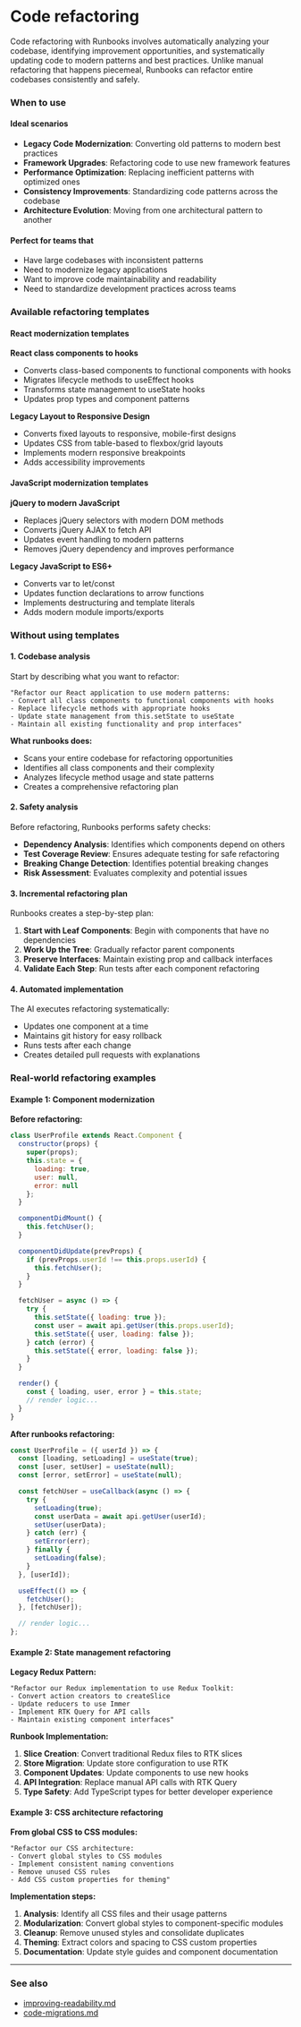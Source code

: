 # Code refactoring

Code refactoring with Runbooks involves automatically analyzing your codebase, identifying improvement opportunities, and systematically updating code to modern patterns and best practices. Unlike manual refactoring that happens piecemeal, Runbooks can refactor entire codebases consistently and safely.

### When to use

#### Ideal scenarios

* **Legacy Code Modernization**: Converting old patterns to modern best practices
* **Framework Upgrades**: Refactoring code to use new framework features
* **Performance Optimization**: Replacing inefficient patterns with optimized ones
* **Consistency Improvements**: Standardizing code patterns across the codebase
* **Architecture Evolution**: Moving from one architectural pattern to another

#### Perfect for teams that

* Have large codebases with inconsistent patterns
* Need to modernize legacy applications
* Want to improve code maintainability and readability
* Need to standardize development practices across teams

### Available refactoring templates

#### React modernization templates

**React class components to hooks**

* Converts class-based components to functional components with hooks
* Migrates lifecycle methods to useEffect hooks
* Transforms state management to useState hooks
* Updates prop types and component patterns

**Legacy Layout to Responsive Design**

* Converts fixed layouts to responsive, mobile-first designs
* Updates CSS from table-based to flexbox/grid layouts
* Implements modern responsive breakpoints
* Adds accessibility improvements

#### JavaScript modernization templates

**jQuery to modern JavaScript**

* Replaces jQuery selectors with modern DOM methods
* Converts jQuery AJAX to fetch API
* Updates event handling to modern patterns
* Removes jQuery dependency and improves performance

**Legacy JavaScript to ES6+**

* Converts var to let/const
* Updates function declarations to arrow functions
* Implements destructuring and template literals
* Adds modern module imports/exports

### Without using templates

#### 1. Codebase analysis

Start by describing what you want to refactor:

```
"Refactor our React application to use modern patterns:
- Convert all class components to functional components with hooks
- Replace lifecycle methods with appropriate hooks
- Update state management from this.setState to useState
- Maintain all existing functionality and prop interfaces"
```

**What runbooks does:**

* Scans your entire codebase for refactoring opportunities
* Identifies all class components and their complexity
* Analyzes lifecycle method usage and state patterns
* Creates a comprehensive refactoring plan

#### 2. Safety analysis

Before refactoring, Runbooks performs safety checks:

* **Dependency Analysis**: Identifies which components depend on others
* **Test Coverage Review**: Ensures adequate testing for safe refactoring
* **Breaking Change Detection**: Identifies potential breaking changes
* **Risk Assessment**: Evaluates complexity and potential issues

#### 3. Incremental refactoring plan

Runbooks creates a step-by-step plan:

1. **Start with Leaf Components**: Begin with components that have no dependencies
2. **Work Up the Tree**: Gradually refactor parent components
3. **Preserve Interfaces**: Maintain existing prop and callback interfaces
4. **Validate Each Step**: Run tests after each component refactoring

#### 4. Automated implementation

The AI executes refactoring systematically:

* Updates one component at a time
* Maintains git history for easy rollback
* Runs tests after each change
* Creates detailed pull requests with explanations

### Real-world refactoring examples

#### Example 1: Component modernization

**Before refactoring:**

```javascript
class UserProfile extends React.Component {
  constructor(props) {
    super(props);
    this.state = {
      loading: true,
      user: null,
      error: null
    };
  }

  componentDidMount() {
    this.fetchUser();
  }

  componentDidUpdate(prevProps) {
    if (prevProps.userId !== this.props.userId) {
      this.fetchUser();
    }
  }

  fetchUser = async () => {
    try {
      this.setState({ loading: true });
      const user = await api.getUser(this.props.userId);
      this.setState({ user, loading: false });
    } catch (error) {
      this.setState({ error, loading: false });
    }
  }

  render() {
    const { loading, user, error } = this.state;
    // render logic...
  }
}
```

**After runbooks refactoring:**

```javascript
const UserProfile = ({ userId }) => {
  const [loading, setLoading] = useState(true);
  const [user, setUser] = useState(null);
  const [error, setError] = useState(null);

  const fetchUser = useCallback(async () => {
    try {
      setLoading(true);
      const userData = await api.getUser(userId);
      setUser(userData);
    } catch (err) {
      setError(err);
    } finally {
      setLoading(false);
    }
  }, [userId]);

  useEffect(() => {
    fetchUser();
  }, [fetchUser]);

  // render logic...
};
```

#### Example 2: State management refactoring

**Legacy Redux Pattern:**

```
"Refactor our Redux implementation to use Redux Toolkit:
- Convert action creators to createSlice
- Update reducers to use Immer
- Implement RTK Query for API calls
- Maintain existing component interfaces"
```

**Runbook Implementation:**

1. **Slice Creation**: Convert traditional Redux files to RTK slices
2. **Store Migration**: Update store configuration to use RTK
3. **Component Updates**: Update components to use new hooks
4. **API Integration**: Replace manual API calls with RTK Query
5. **Type Safety**: Add TypeScript types for better developer experience

#### Example 3: CSS architecture refactoring

**From global CSS to CSS modules:**

```
"Refactor our CSS architecture:
- Convert global styles to CSS modules
- Implement consistent naming conventions
- Remove unused CSS rules
- Add CSS custom properties for theming"
```

**Implementation steps:**

1. **Analysis**: Identify all CSS files and their usage patterns
2. **Modularization**: Convert global styles to component-specific modules
3. **Cleanup**: Remove unused styles and consolidate duplicates
4. **Theming**: Extract colors and spacing to CSS custom properties
5. **Documentation**: Update style guides and component documentation

***

### See also

* [improving-readability.md](improving-readability.md "mention")
* [code-migrations.md](code-migrations.md "mention")
